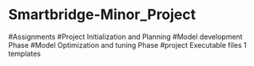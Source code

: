 # Smartbridge-Minor_Project
#Assignments
#Project Initialization and Planning
#Model development Phase
#Model Optimization and tuning Phase
#project Executable files 1 templates
#
